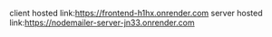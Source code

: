 client hosted link:https://frontend-h1hx.onrender.com
server hosted link:https://nodemailer-server-jn33.onrender.com

